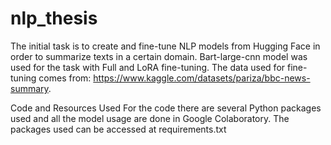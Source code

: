 # nlp_thesis
The initial task is to create and fine-tune NLP models from Hugging Face in order to summarize texts in a certain domain.
Bart-large-cnn model was used for the task with Full and LoRA fine-tuning.
The data used for fine-tuning comes from: https://www.kaggle.com/datasets/pariza/bbc-news-summary.

Code and Resources Used
For the code there are several Python packages used and all the model usage are done in Google Colaboratory. The packages used can be accessed at requirements.txt
